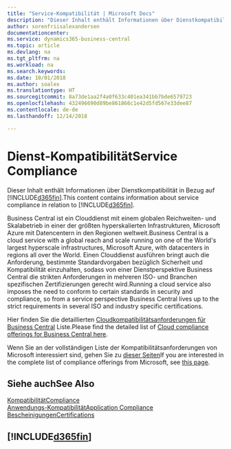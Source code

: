 ```yaml
---
title: "Service-Kompatibilität | Microsoft Docs"
description: "Dieser Inhalt enthält Informationen über Dienstkompatibilität in Bezug auf Business Central."
author: sorenfriisalexandersen
documentationcenter: 
ms.service: dynamics365-business-central
ms.topic: article
ms.devlang: na
ms.tgt_pltfrm: na
ms.workload: na
ms.search.keywords: 
ms.date: 10/01/2018
ms.author: soalex
ms.translationtype: HT
ms.sourcegitcommit: 8a73de1aa2f4a0f633c401ea341bb7bde6579723
ms.openlocfilehash: 432496690d89be861866c1e42d5fd567e33dee87
ms.contentlocale: de-de
ms.lasthandoff: 12/14/2018

---
```

# <a name="service-compliance"></a><span data-ttu-id="629a4-103">Dienst-Kompatibilität</span><span class="sxs-lookup"><span data-stu-id="629a4-103">Service Compliance</span></span>
<span data-ttu-id="629a4-104">Dieser Inhalt enthält Informationen über Dienstkompatibilität in Bezug auf [!INCLUDE[d365fin](../includes/d365fin_md.md)].</span><span class="sxs-lookup"><span data-stu-id="629a4-104">This content contains information about service compliance in relation to [!INCLUDE[d365fin](../includes/d365fin_md.md)].</span></span>  

<span data-ttu-id="629a4-105">Business Central ist ein Clouddienst mit einem globalen Reichweiten- und Skalabetrieb in einer der größten hyperskalierten Infrastrukturen, Microsoft Azure mit Datencentern in den Regionen weltweit.</span><span class="sxs-lookup"><span data-stu-id="629a4-105">Business Central is a cloud service with a global reach and scale running on one of the World's largest hyperscale infrastructures, Microsoft Azure, with datacenters in regions all over the World.</span></span> <span data-ttu-id="629a4-106">Einen Clouddienst ausführen bringt auch die Anforderung, bestimmte Standardvorgaben bezüglich Sicherheit und Kompatibilität einzuhalten, sodass von einer Dienstperspektive Business Central die strikten Anforderungen in mehreren ISO- und Branchen spezifischen Zertifizierungen gerecht wird.</span><span class="sxs-lookup"><span data-stu-id="629a4-106">Running a cloud service also imposes the need to conform to certain standards in security and compliance, so from a service perspective Business Central lives up to the strict requirements in several ISO and industry specific certifications.</span></span>

<span data-ttu-id="629a4-107">Hier finden Sie die detaillierten [Cloudkompatibilitätsanforderungen für Business Central](https://aka.ms/d365-compliance-list) Liste.</span><span class="sxs-lookup"><span data-stu-id="629a4-107">Please find the detailed list of [Cloud compliance offerings for Business Central here](https://aka.ms/d365-compliance-list).</span></span>

<span data-ttu-id="629a4-108">Wenn Sie an der vollständigen Liste der Kompatibilitätsanforderungen von Microsoft interessiert sind, gehen Sie zu [dieser Seiten](https://www.microsoft.com/en-us/trustcenter/compliance/complianceofferings)</span><span class="sxs-lookup"><span data-stu-id="629a4-108">If you are interested in the complete list of compliance offerings from Microsoft, see [this page](https://www.microsoft.com/en-us/trustcenter/compliance/complianceofferings).</span></span>

## <a name="see-also"></a><span data-ttu-id="629a4-109">Siehe auch</span><span class="sxs-lookup"><span data-stu-id="629a4-109">See Also</span></span>  
[<span data-ttu-id="629a4-110">Kompatibilität</span><span class="sxs-lookup"><span data-stu-id="629a4-110">Compliance</span></span>](compliance-overview.md)  
[<span data-ttu-id="629a4-111">Anwendungs-Kompatibilität</span><span class="sxs-lookup"><span data-stu-id="629a4-111">Application Compliance</span></span>](compliance-application-compliance.md)  
[<span data-ttu-id="629a4-112">Bescheinigungen</span><span class="sxs-lookup"><span data-stu-id="629a4-112">Certifications</span></span>](compliance-certifications.md)  

 ## [!INCLUDE[d365fin](../includes/free_trial_md.md)]  
 

